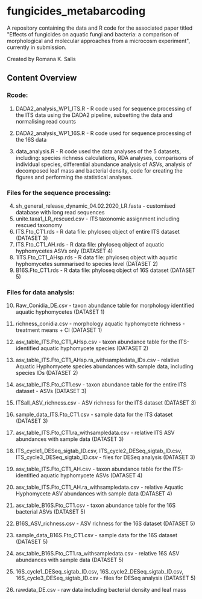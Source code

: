 # fungicides_metabarcoding

A repository containing the data and R code for the associated paper titled "Effects of fungicides on aquatic fungi and bacteria: a comparison of morphological and molecular approaches from a microcosm experiment", currently in submission.

Created by Romana K. Salis


## Content Overview


### Rcode:

1. DADA2_analysis_WP1_ITS.R - R code used for sequence processing of the ITS data using the DADA2 pipeline, subsetting the data and normalising read counts
2. DADA2_analysis_WP1_16S.R - R code used for sequence processing of the 16S data


3. data_analysis.R - R code used the data analyses of the 5 datasets, including: species richness calculations, RDA analyses, comparisons of individual species, differential abundance analysis of ASVs, analysis of decomposed leaf mass and bacterial density, code for creating the figures and performing the statistical analyses.

### Files for the sequence processing:

4. sh_general_release_dynamic_04.02.2020_LR.fasta - customised database with long read sequences
5. unite.taxa1_LR_rescued.csv - ITS taxonomic assignment including rescued taxonomy
6. ITS.Fto_CT1.rds - R data file: phyloseq object of entire ITS dataset (DATASET 3)
7. ITS.Fto_CT1_AH.rds  - R data file: phyloseq object of aquatic hyphomycetes ASVs only (DATASET 4)
8. 1ITS.Fto_CT1_AHsp.rds - R data file: phyloseq object with aquatic hyphomycetes summarised to species level (DATASET 2)
9. B16S.Fto_CT1.rds - R data file: phyloseq object of 16S dataset (DATASET 5)

### Files for data analysis:

10. Raw_Conidia_DE.csv - taxon abundance table for morphology identified aquatic hyphomycetes (DATASET 1)
11. richness_conidia.csv - morphology aquatic hyphomycete richness - treatment means + CI (DATASET 1)


13. asv_table_ITS.Fto_CT1_AHsp.csv - taxon abundance table for the ITS-identified aquatic hyphomycete species (DATASET 2)
14. asv_table_ITS.Fto_CT1_AHsp.ra_withsampledata_IDs.csv - relative Aquatic Hyphomycete species abundances with sample data, including species IDs (DATASET 2)


15. asv_table_ITS.Fto_CT1.csv - taxon abundance table for the entire ITS dataset - ASVs (DATASET 3)
16. ITSall_ASV_richness.csv - ASV richness for the ITS dataset (DATASET 3)
17. sample_data_ITS.Fto_CT1.csv - sample data for the ITS dataset (DATASET 3)
18. asv_table_ITS.Fto_CT1.ra_withsampledata.csv - relative ITS ASV abundances with sample data (DATASET 3)
19. ITS_cycle1_DESeq_sigtab_ID.csv, ITS_cycle2_DESeq_sigtab_ID.csv, ITS_cycle3_DESeq_sigtab_ID.csv - files for DESeq analysis (DATASET 3)


20. asv_table_ITS.Fto_CT1_AH.csv - taxon abundance table for the ITS-identified aquatic hyphomycete ASVs (DATASET 4)
21. asv_table_ITS.Fto_CT1_AH.ra_withsampledata.csv - relative Aquatic Hyphomycete ASV abundances with sample data (DATASET 4)


22. asv_table_B16S.Fto_CT1.csv - taxon abundance table for the 16S bacterial ASVs (DATASET 5)
23. B16S_ASV_richness.csv - ASV richness for the 16S dataset (DATASET 5)
24. sample_data_B16S.Fto_CT1.csv - sample data for the 16S dataset (DATASET 5)
25. asv_table_B16S.Fto_CT1.ra_withsampledata.csv - relative 16S ASV abundances with sample data (DATASET 5)
26. 16S_cycle1_DESeq_sigtab_ID.csv, 16S_cycle2_DESeq_sigtab_ID.csv, 16S_cycle3_DESeq_sigtab_ID.csv  - files for DESeq analysis (DATASET 5)


27. rawdata_DE.csv - raw data including bacterial density and leaf mass
